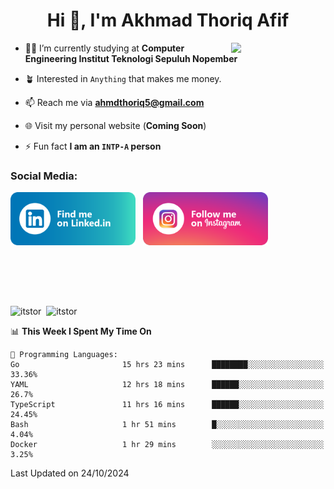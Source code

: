 <h1 align="center">Hi 👋, I'm Akhmad Thoriq Afif</h1>

<img align="right" src="https://i.giphy.com/media/VbnUQpnihPSIgIXuZv/giphy.webp" style="width:30%;">

- 👨‍🎓 I’m currently studying at **Computer Engineering Institut Teknologi Sepuluh Nopember**

- 🪴 Interested in `Anything` that makes me money.

- 📫 Reach me via **ahmdthoriq5@gmail.com**

- 🌐 Visit my personal website (**Coming Soon**)

- ⚡ Fun fact **I am an `INTP-A` person**

<h3 align="left">Social Media:</h3>
<p align="left">
<a href="https://linkedin.com/in/akhmad-thoriq-afif" target="_blank"><img align="center" src="./images/linkedin.png" alt="akhmad-thoriq-afif" width="200" /></a>&nbsp;&nbsp;
<a href="https://instagram.com/ahmdthoriq_" target="_blank"><img align="center" src="./images/instagram.png" alt="ahmdthoriq_"width="200" /></a>
</p>
</br>
</br>
</br>
</br>
<p><img align="center" src="https://github-readme-stats.vercel.app/api?username=itstor&show_icons=true&locale=en&theme=nord" alt="itstor" height="170"/>&nbsp;&nbsp;<img align="center" src="https://github-readme-stats.vercel.app/api/top-langs?username=itstor&show_icons=true&locale=en&layout=compact&theme=nord" alt="itstor" height="170" /></p>

<!--START_SECTION:waka-->
📊 **This Week I Spent My Time On** 

```text
💬 Programming Languages: 
Go                       15 hrs 23 mins      ████████░░░░░░░░░░░░░░░░░   33.36% 
YAML                     12 hrs 18 mins      ██████░░░░░░░░░░░░░░░░░░░   26.7% 
TypeScript               11 hrs 16 mins      ██████░░░░░░░░░░░░░░░░░░░   24.45% 
Bash                     1 hr 51 mins        █░░░░░░░░░░░░░░░░░░░░░░░░   4.04% 
Docker                   1 hr 29 mins        ░░░░░░░░░░░░░░░░░░░░░░░░░   3.25%

```


 Last Updated on 24/10/2024
<!--END_SECTION:waka-->
